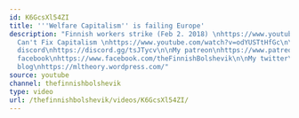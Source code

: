 ```yaml
---
id: K6GcsXl54ZI
title: '''Welfare Capitalism'' is failing Europe'
description: "Finnish workers strike (Feb 2. 2018) \nhttps://www.youtube.com/watch?v=pdMekqmsdjc\n\nSocial-Democracy
  Can't Fix Capitalism \nhttps://www.youtube.com/watch?v=odYUSTtHfGc\n\n\nSOURCES:\n\nhttps://www.uusisuomi.fi/kotimaa/237717-monelle-ainoa-keino-valttaa-rangaistus-palkaton-tyo-touko-aallolta-ehdotus\n\nhttps://www.helsinginuutiset.fi/artikkeli/629496-nainen-makasi-kotona-kuolleena-viikkoja-helsingissa-kotihoidon-laiminlyontiepailya\n\nhttps://www.is.fi/kotimaa/art-2000005653813.html\n\nhttps://www.iltalehti.fi/kotimaa/201804262200905663_u0.shtml\n\nhttps://www.hs.fi/kaupunki/art-2000005302944.html\n\n__________________________\n\nMy
  discord\nhttps://discord.gg/tsJTycv\n\nMy patreon\nhttps://www.patreon.com/TheFinnishBolshevik\n\nMy
  facebook\nhttps://www.facebook.com/theFinnishBolshevik\n\nMy twitter\nhttps://twitter.com/FinnBolshevik\n\nMy
  blog\nhttps://mltheory.wordpress.com/"
source: youtube
channel: thefinnishbolshevik
type: video
url: /thefinnishbolshevik/videos/K6GcsXl54ZI/
---
```

